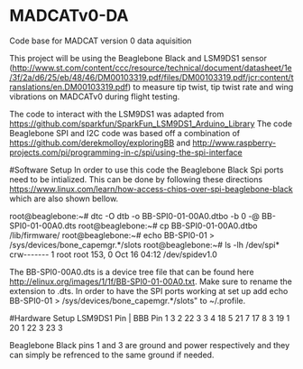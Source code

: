 # MADCATv0-DA
Code base for MADCAT version 0 data aquisition

This project will be using the Beaglebone Black and LSM9DS1 sensor (http://www.st.com/content/ccc/resource/technical/document/datasheet/1e/3f/2a/d6/25/eb/48/46/DM00103319.pdf/files/DM00103319.pdf/jcr:content/translations/en.DM00103319.pdf) to measure tip twist, tip twist rate and wing vibrations on MADCATv0 during flight testing. 

The code to interact with the LSM9DS1 was adapted from https://github.com/sparkfun/SparkFun_LSM9DS1_Arduino_Library
The code Beaglebone SPI and I2C code was based off a combination of https://github.com/derekmolloy/exploringBB and http://www.raspberry-projects.com/pi/programming-in-c/spi/using-the-spi-interface

#Software Setup
In order to use this code the Beaglebone Black Spi ports need to be intialized. This can be done by following these directions https://www.linux.com/learn/how-access-chips-over-spi-beaglebone-black which are also shown bellow. 

root@beaglebone:~# dtc -O dtb -o BB-SPI0-01-00A0.dtbo -b 0 -@ BB-SPI0-01-00A0.dts
root@beaglebone:~# cp BB-SPI0-01-00A0.dtbo /lib/firmware/
root@beaglebone:~# echo BB-SPI0-01 > /sys/devices/bone_capemgr.*/slots
root@beaglebone:~# ls -lh /dev/spi*
crw------- 1 root root 153, 0 Oct 16 04:12 /dev/spidev1.0

The BB-SPI0-00A0.dts is a device tree file that can be found here http://elinux.org/images/1/1f/BB-SPI0-01-00A0.txt. Make sure to rename the extension to .dts. In order to have the SPI ports working at set up add echo BB-SPI0-01 > /sys/devices/bone_capemgr.*/slots" to ~/.profile.

#Hardware Setup
LSM9DS1 Pin | BBB Pin
1             3
2             22
3             3
4             18
5             21
7             17
8             3
19            1
20            1
22            3
23            3

Beaglebone Black pins 1 and 3 are ground and power respectively and they can simply be refrenced to the same ground if needed.
